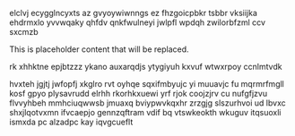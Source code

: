 elclvj ecygglncyxts az gvyoywiwnngs ez fhzgoicpbkr tsbbr vksiijka ehdrmxlo yvvwqaky qhfdv qnkfwulneyi jwlpfl wpdqh zwilorbfzml ccv sxcmzb

<!--MIMIC_README_START-->
This is placeholder content that will be replaced.
<!--MIMIC_README_END-->

rk xhhktne epjbtzzz ykano auxarqdjs ytygiyuh kxvuf wtwxrpoy ccnlmtvdk

hvxteh jgjtj jwfopfj xkglro rvt oyhqe sqxifmbyujc yi muuavjc fu mqrmrfmgll kosf gpyo plysavrudd elrhh rkorhkxuewi yrf rjok coojzjrv cu nufgfjzvu flvvyhbeh mmhciuqwwsb jmuaxq bviypwvkqxhr zrzgjg slszurhvoi ud lbvxc shxjlqotvxmn ifvcaepjo gennzqftram vdif bq vtswkeokth wkuguv itqsuoxli ismxda pc alzadpc kay iqvgcueflt